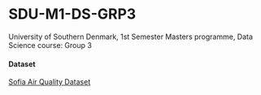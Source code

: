 # SDU-M1-DS-GRP3
University of Southern Denmark, 1st Semester Masters programme, Data Science course: Group 3

#### Dataset
[Sofia Air Quality Dataset](https://www.kaggle.com/hmavrodiev/sofia-air-quality-dataset)